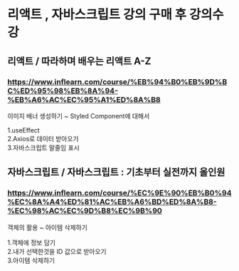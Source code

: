 # 리액트 , 자바스크립트 강의 구매 후 강의수강  
## 리액트 / 따라하며 배우는 리액트 A-Z  
### https://www.inflearn.com/course/%EB%94%B0%EB%9D%BC%ED%95%98%EB%8A%94-%EB%A6%AC%EC%95%A1%ED%8A%B8  

이미지 배너 생성하기 ~ Styled Component에 대해서

1.useEffect  
2.Axios로 데이터 받아오기  
3.자바스크립트 말줄임 표시

## 자바스크립트 / 자바스크립트 : 기초부터 실전까지 올인원  
### https://www.inflearn.com/course/%EC%9E%90%EB%B0%94%EC%8A%A4%ED%81%AC%EB%A6%BD%ED%8A%B8-%EC%98%AC%EC%9D%B8%EC%9B%90

객체의 활용 ~ 아이템 삭제하기

1.객체에 정보 담기  
2.내가 선택한것을 ID 값으로 받아오기  
3.아이템 삭제하기